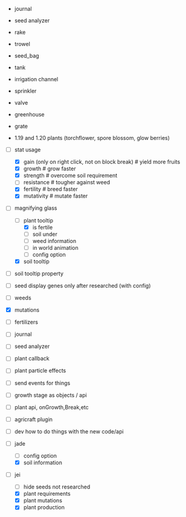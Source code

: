 - journal
- seed analyzer
- rake
- trowel
- seed_bag

- tank
- irrigation channel
- sprinkler
- valve
- greenhouse
- grate

- 1.19 and 1.20 plants (torchflower, spore blossom, glow berries)

- [ ] stat usage
  -[x] gain (only on right click, not on block break)  # yield more fruits
  -[x] growth  # grow faster
  -[x] strength  # overcome soil requirement
  -[ ] resistance  # tougher against weed
  -[x] fertility  # breed faster
  -[x] mutativity  # mutate faster

- [ ] magnifying glass
  -[ ] plant tooltip
    -[x] is fertile
    -[ ] soil under
    -[ ] weed information
    -[ ] in world animation
    -[ ] config option
  -[x] soil tooltip

- [ ] soil tooltip property
- [ ] seed display genes only after researched (with config)
- [ ] weeds
- [x] mutations
- [ ] fertilizers
- [ ] journal
- [ ] seed analyzer
- [ ] plant callback
- [ ] plant particle effects

-[ ] send events for things
-[ ] growth stage as objects / api
-[ ] plant api, onGrowth,Break,etc
-[ ] agricraft plugin
-[ ] dev how to do things with the new code/api

-[ ] jade
  -[ ] config option
  -[x] soil information

-[ ] jei
  -[ ] hide seeds not researched
  -[x] plant requirements
  -[x] plant mutations
  -[x] plant production
